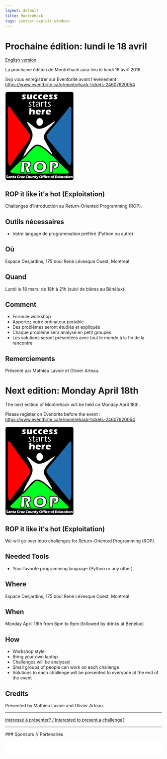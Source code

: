 ```yaml
---
layout: default
title: MontréHack
tags: pentest exploit windows
---
```


# Prochaine édition: lundi le 18 avril 
[English version](#english)

La prochaine édition de Montréhack aura lieu le lundi 18 avril 2016.

Svp vous enregistrer sur Eventbrite avant l'événement :
<https://www.eventbrite.ca/e/montrehack-tickets-24607620054>

![Totally Unrelated Logo](/images/logo_rop.gif)

## ROP it like it's hot (Exploitation)

Challenges d'introduction au Return-Oriented Programming (ROP).

## Outils nécessaires

* Votre langage de programmation préféré (Python ou autre)

## Où

Espace Desjardins, 175 boul René Lévesque Ouest, Montreal

## Quand

Lundi le 18 mars: de 18h à 21h (suivi de bières au Bénélux)

## Comment

* Formule workshop
* Apportez votre ordinateur portable
* Des problèmes seront étudiés et expliqués
* Chaque problème sera analysé en petit groupes
* Les solutions seront présentées avec tout le monde à la fin de la rencontre

## Remerciements

Présenté par Mathieu Lavoie et Olivier Arteau.

<a id="english"></a>

# Next edition: Monday April 18th

The next edition of Montrehack will be held on Monday April 18th.

Please register on Evenbrite before the event :
<https://www.eventbrite.ca/e/montrehack-tickets-24607620054>

![Totally Unrelated Logo](/images/logo_rop.gif)

## ROP it like it's hot (Exploitation)

We will go over intro challenges for Return-Oriented Programming (ROP).

## Needed Tools

* Your favorite programming language (Python or any other)

## Where

Espace Desjardins, 175 boul René Lévesque Ouest, Montreal

## When

Monday April 18th from 6pm to 9pm (followed by drinks at Bénélux)

## How

* Workshop style
* Bring your own laptop
* Challenges will be analyzed
* Small groups of people can work on each challenge
* Solutions to each challenge will be presented to everyone at the end of the event

## Credits

Presented by Mathieu Lavoie and Olivier Arteau.

<hr/>

[Intéressé à présenter? / Interested to present a challenge?](https://github.com/montrehack/montrehack.github.com/wiki/Present-at-Montrehack)

<hr/>
### Sponsors // Partenaires

[![Brasserie Benelux](/images/benelux.png)](http://brasseriebenelux.com/)

